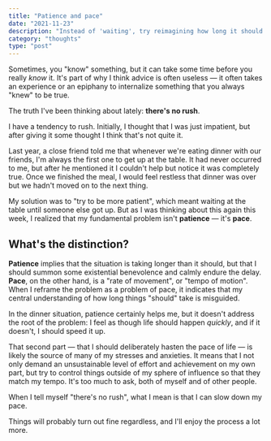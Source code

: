 ```yaml
---
title: "Patience and pace"
date: "2021-11-23"
description: "Instead of 'waiting', try reimagining how long it should take."
category: "thoughts"
type: "post"
---
```


Sometimes, you "know" something, but it can take some time before you really _know_ it. It's part of why I think advice is often useless — it often takes an experience or an epiphany to internalize something that you always "knew" to be true.

The truth I've been thinking about lately: **there's no rush**.

I have a tendency to rush. Initially, I thought that I was just impatient, but after giving it some thought I think that's not quite it.

Last year, a close friend told me that whenever we're eating dinner with our friends, I'm always the first one to get up at the table. It had never occurred to me, but after he mentioned it I couldn't help but notice it was completely true. Once we finished the meal, I would feel restless that dinner was over but we hadn't moved on to the next thing.

My solution was to "try to be more patient", which meant waiting at the table until someone else got up. But as I was thinking about this again this week, I realized that my fundamental problem isn't **patience** — it's **pace**.

## What's the distinction?

**Patience** implies that the situation is taking longer than it should, but that I should summon some existential benevolence and calmly endure the delay. **Pace**, on the other hand, is a "rate of movement", or "tempo of motion". When I reframe the problem as a problem of pace, it indicates that my central understanding of how long things "should" take is misguided.

In the dinner situation, patience certainly helps me, but it doesn't address the root of the problem: I feel as though life should happen _quickly_, and if it doesn't, I should speed it up.

That second part — that I should deliberately hasten the pace of life — is likely the source of many of my stresses and anxieties. It means that I not only demand an unsustainable level of effort and achievement on my own part, but try to control things outside of my sphere of influence so that they match my tempo. It's too much to ask, both of myself and of other people.

When I tell myself "there's no rush", what I mean is that I can slow down my pace.

Things will probably turn out fine regardless, and I'll enjoy the process a lot more.
